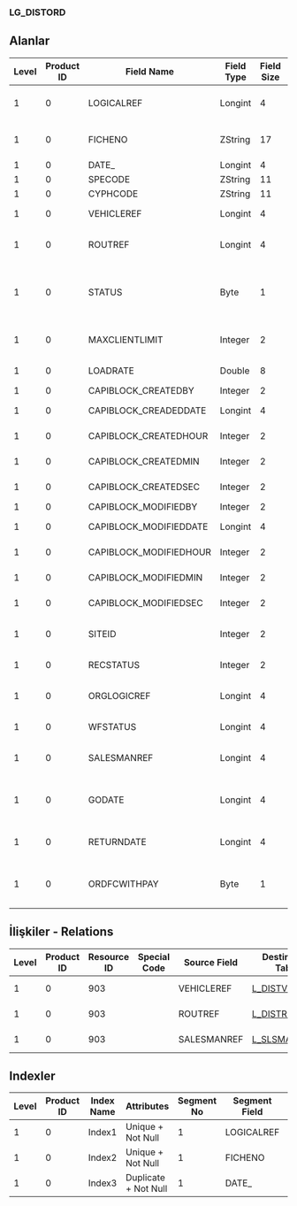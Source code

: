 ### LG_DISTORD

## Alanlar

**Level**|**Product ID**|**Field Name**|**Field Type**|**Field Size**|**Field Offset**|**Türkçe Açıklama**|**Expression**
-----|-----|-----|-----|-----|-----|-----|-----
1|0|LOGICALREF|Longint|4|0|Dağıtım Emri Log. Ref.|Distribution Order Logical Reference
1|0|FICHENO|ZString|17|4|Dağıtım Emri Fiş Numarası|Distribution Order Voucher Number
1|0|DATE_|Longint|4|21|Tarih|Date
1|0|SPECODE|ZString|11|25|Özel Kod|Aux. Code
1|0|CYPHCODE|ZString|11|36|Yetki Kodu|Auth. Code
1|0|VEHICLEREF|Longint|4|47|Araç ref.|Vehicle Reference
1|0|ROUTREF|Longint|4|51|Dağıtım Rotası Ref.|Distribution Route Reference
1|0|STATUS|Byte|1|55|Durumu ;0 Öneri;1 Sevk Edilebilir;2 Sevk Edildi|Status ;0 Proposal;1 Sevk Edilebilir;2 Sevk Edildi
1|0|MAXCLIENTLIMIT|Integer|2|56|Azami Müşteri Limiti|Maximum Customer Limit
1|0|LOADRATE|Double|8|58|Yükleme  Oranı|Load Rate
1|0|CAPIBLOCK_CREATEDBY|Integer|2|66|Oluşturan|Created By
1|0|CAPIBLOCK_CREADEDDATE|Longint|4|68|Oluşturulma Tarihi|Created Date
1|0|CAPIBLOCK_CREATEDHOUR|Integer|2|72|Oluşturulma Saati|Created Hour
1|0|CAPIBLOCK_CREATEDMIN|Integer|2|74|Oluşturulma Dakikası|Created Minute
1|0|CAPIBLOCK_CREATEDSEC|Integer|2|76|Oluşturulma Saniyesi|Created Second
1|0|CAPIBLOCK_MODIFIEDBY|Integer|2|78|Değiştiren|Modified By
1|0|CAPIBLOCK_MODIFIEDDATE|Longint|4|80|Değiştirilme Tarihi|Modified Date
1|0|CAPIBLOCK_MODIFIEDHOUR|Integer|2|84|Değiştirilme Saati|Modified Hour
1|0|CAPIBLOCK_MODIFIEDMIN|Integer|2|86|Değiştirilme Dakikası|Modified Minute
1|0|CAPIBLOCK_MODIFIEDSEC|Integer|2|88|Değiştirilme Saniyesi|Modified Second
1|0|SITEID|Integer|2|90|Veri Merkezi|Data Processing Site
1|0|RECSTATUS|Integer|2|92|Kayıt Durumu|Record Status
1|0|ORGLOGICREF|Longint|4|94|Orijinal Kayıt Log. Ref.|Original Record Logical Reference
1|0|WFSTATUS|Longint|4|98|Kullanımda Değil|Not In Use
1|0|SALESMANREF|Longint|4|102|Satış Temsilcisi Referansı|Sales Representative Reference
1|0|GODATE|Longint|4|106|Dağıtım aracı başlangıç tarihi|Vehicle Distribution Start Date
1|0|RETURNDATE|Longint|4|110|Dağıtım aracı iade tarihi|Vehicle Distribution Return Date
1|0|ORDFCWITHPAY|Byte|1|114||Collect on delivery order slip has been transferred.

## İlişkiler - Relations

**Level**|**Product ID**|**Resource ID**|**Special Code**|**Source Field**|**Destination Table**|**Destination Field**|**Relation Type**|**Extra Condition**
-----|-----|-----|-----|-----|-----|-----|-----|-----
1|0|903||VEHICLEREF|[L_DISTVEHICLE](../LG_DISTVEHICLE "L_DISTVEHICLE")|LOGICALREF|one-to-one|
1|0|903||ROUTREF|[L_DISTROUTING](../LG_DISTROUTING "L_DISTROUTING")|LOGICALREF|one-to-one|
1|0|903||SALESMANREF|[L_SLSMAN](../LG_SLSMAN "L_SLSMAN")|LOGICALREF|one-to-one|

## Indexler

**Level**|**Product ID**|**Index Name**|**Attributes**|**Segment No**|**Segment Field**|**Sense**
-----|-----|-----|-----|-----|-----|-----
1|0|Index1|Unique + Not Null|1|LOGICALREF|Ascending
1|0|Index2|Unique + Not Null|1|FICHENO|Ascending
1|0|Index3|Duplicate + Not Null|1|DATE_|Ascending
